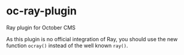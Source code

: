 # oc-ray-plugin
Ray plugin for October CMS

As this plugin is no official integration of Ray, you should use the new function `ocray()` instead of the well known `ray()`.
